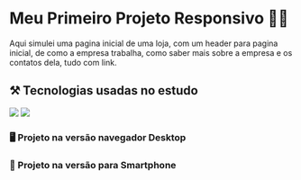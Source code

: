 <h1>Meu Primeiro Projeto Responsivo 👨‍💻 </h1>
<p>Aqui simulei uma pagina inicial de uma loja, com um header para pagina inicial, de como a empresa trabalha, como saber mais sobre a empresa e os contatos dela, tudo com link.</p>
<h2>⚒ Tecnologias usadas no estudo</h2>
 <img src="https://img.shields.io/badge/HTML-239120?style=for-the-badge&logo=html5&logoColor=white"/>
 <img src="https://img.shields.io/badge/CSS-239120?&style=for-the-badge&logo=css3&logoColor=white"/>
 <h3>🖥 Projeto na versão navegador Desktop</h3>
 
 <h3>📱 Projeto na versão para Smartphone</h3>
